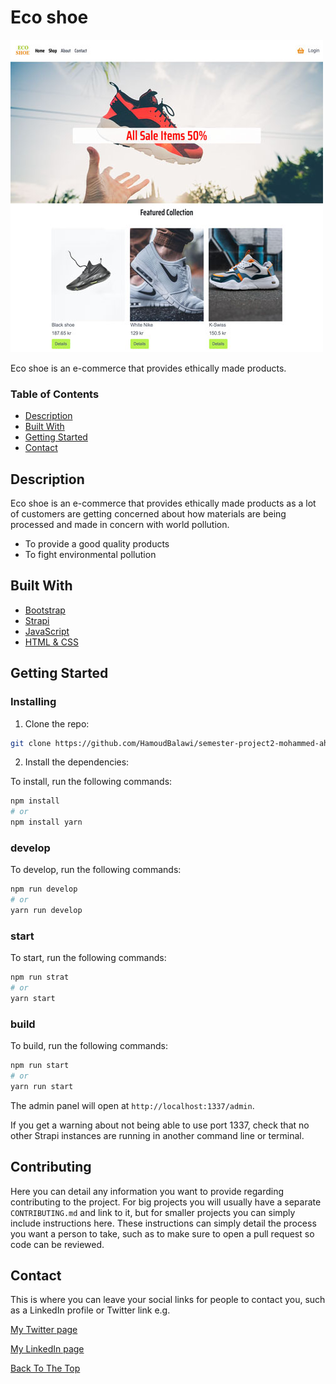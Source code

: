 # Eco shoe

![](image/eco-shoe.jpg)

Eco shoe is an e-commerce that provides ethically made products.

### Table of Contents

- [Description](#description)
- [Built With](#built-with)
- [Getting Started](#getting-started)
- [Contact](#contact)

## Description

Eco shoe is an e-commerce that provides ethically made products as a lot of customers are getting concerned about how materials are being processed and made in concern with world pollution.

- To provide a good quality products
- To fight environmental pollution

## Built With

- [Bootstrap](https://getbootstrap.com)
- [Strapi](https://strapi.io/)
- [JavaScript](https://www.javascript.com/)
- [HTML & CSS](https://html.com/)


## Getting Started

### Installing

1. Clone the repo:

```bash
git clone https://github.com/HamoudBalawi/semester-project2-mohammed-ahmed
```

2. Install the dependencies:

To install, run the following commands:

```bash
npm install
# or
npm install yarn

```

### develop

To develop, run the following commands:

```bash
npm run develop
# or
yarn run develop
```

### start

To start, run the following commands:

```bash
npm run strat
# or
yarn start
```

### build

To build, run the following commands:

```bash
npm run start
# or
yarn run start
```

The admin panel will open at `http://localhost:1337/admin`.

If you get a warning about not being able to use port 1337, check that no other Strapi instances are running in another command line or terminal.

## Contributing

Here you can detail any information you want to provide regarding contributing to the project. For big projects you will usually have a separate `CONTRIBUTING.md` and link to it, but for smaller projects you can simply include instructions here. These instructions can simply detail the process you want a person to take, such as to make sure to open a pull request so code can be reviewed.

## Contact

This is where you can leave your social links for people to contact you, such as a LinkedIn profile or Twitter link e.g.

[My Twitter page](www.twitter.com)

[My LinkedIn page](www.linkedin.com)

[Back To The Top](#eco-shoe)
